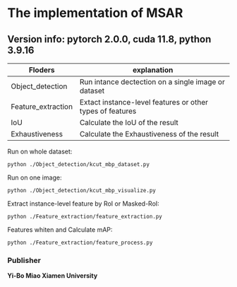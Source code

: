# The implementation of **MSAR**
## Version info: pytorch 2.0.0, cuda 11.8, python 3.9.16

| Floders            | explanation                                               |
| ------------------ | --------------------------------------------------------- |
| Object_detection   | Run intance dectection on a single image or dataset       |
| Feature_extraction | Extact instance-level features or other types of features |
| IoU                | Calculate the IoU of the result                           |
| Exhaustiveness     | Calculate the Exhaustiveness of the result                |



Run on whole dataset:
```pythobn
python ./Object_detection/kcut_mbp_dataset.py
```

Run on one image:

```pythobn
python ./Object_detection/kcut_mbp_visualize.py
```

Extract instance-level feature by RoI or Masked-RoI:

```pythobn
python ./Feature_extraction/feature_extraction.py
```

Features whiten and Calculate mAP:

```pythobn
python ./Feature_extraction/feature_process.py
```



### Publisher 
**Yi-Bo Miao Xiamen University**
